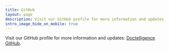 ```yaml
---
title: GitHub
layout: page
description: Visit our GitHub profile for more information and updates.
intro_image_hide_on_mobile: true
---
```


Visit our GitHub profile for more information and updates: [Doctelligence GitHub](https://github.com/Doctelligence).
